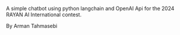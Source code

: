 A simple chatbot using python langchain and OpenAI Api for the 2024 RAYAN AI International contest.

By Arman Tahmasebi